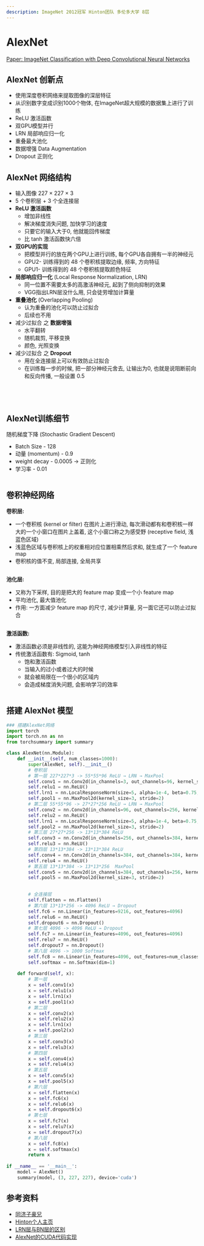 ```yaml
---
description: ImageNet 2012冠军 Hinton团队 多伦多大学 8层
---
```


# AlexNet

[Paper: ImageNet Classification with Deep Convolutional Neural Networks](https://papers.nips.cc/paper\_files/paper/2012/hash/c399862d3b9d6b76c8436e924a68c45b-Abstract.html)

## AlexNet 创新点

* 使用深度卷积网络来提取图像的深层特征
* 从识别数字变成识别1000个物体, 在ImageNet超大规模的数据集上进行了训练
* ReLU 激活函数
* 双GPU模型并行
* LRN 局部响应归一化
* 重叠最大池化
* 数据增强 Data Augmentation
* Dropout 正则化

## AlexNet 网络结构

* 输入图像 227 × 227 × 3
* 5 个卷积层 + 3 个全连接层
* **ReLU 激活函数**
  * 增加非线性
  * 解决梯度消失问题, 加快学习的速度
  * 只要它的输入大于0, 他就能回传梯度
  * 比 tanh 激活函数快六倍
* **双GPU的实现**
  * 把模型并行的放在两个GPU上进行训练, 每个GPU各自拥有一半的神经元
  * GPU2- 训练得到的 48 个卷积核提取边缘, 频率, 方向特征
  * GPU1- 训练得到的 48 个卷积核提取颜色特征
* **局部响应归一化** (Local Response Normalization, LRN)
  * 同一位置不需要太多的高激活神经元, 起到了侧向抑制的效果
  * VGG指出LRN层没什么用, 只会徒劳增加计算量
* **重叠池化** (Overlapping Pooling)
  * 认为重叠的池化可以防止过拟合
  * 后续也不用
* 减少过拟合 之 **数据增强**
  * 水平翻转
  * 随机裁剪, 平移变换
  * 颜色, 光照变换
* 减少过拟合 之 **Dropout**
  * 用在全连接层上可以有效防止过拟合
  * 在训练每一步的时候, 把一部分神经元舍去, 让输出为0, 也就是说阻断前向和反向传播, 一般设置 0.5

<figure><img src="../../.gitbook/assets/image (19).png" alt=""><figcaption></figcaption></figure>

<figure><img src="../../.gitbook/assets/image (20).png" alt=""><figcaption></figcaption></figure>

<figure><img src="../../.gitbook/assets/image (21).png" alt=""><figcaption></figcaption></figure>

<figure><img src="../../.gitbook/assets/image (1) (1) (1) (1) (1) (1) (1) (1) (1).png" alt=""><figcaption></figcaption></figure>

## AlexNet训练细节

随机梯度下降 (Stochastic Gradient Descent)

* Batch Size - 128
* 动量 (momentum) - 0.9
* weight decay - 0.0005 → 正则化
* 学习率 - 0.01

<figure><img src="../../.gitbook/assets/image (22).png" alt=""><figcaption></figcaption></figure>

## 卷积神经网络

**卷积层:**&#x20;

* 一个卷积核 (kernel or filter) 在图片上进行滑动, 每次滑动都有和卷积核一样大的一个小窗口在图片上盖着, 这个小窗口称之为感受野 (receptive field, 浅蓝色区域)
* 浅蓝色区域与卷积核上的权重相对应位置相乘然后求和, 就生成了一个 feature map
* 卷积核的值不变, 局部连接, 全局共享

<figure><img src="../../.gitbook/assets/image (14).png" alt=""><figcaption></figcaption></figure>

**池化层:**

* 又称为下采样, 目的是把大的 feature map 变成一个小 feature map
* 平均池化, 最大值池化
* 作用: 一方面减少 feature map 的尺寸, 减少计算量, 另一面它还可以防止过拟合

<figure><img src="../../.gitbook/assets/image (16).png" alt=""><figcaption></figcaption></figure>

**激活函数:**

* 激活函数必须是非线性的, 这能为神经网络模型引入非线性的特征
* 传统激活函数有: Sigmoid, tanh
  * 饱和激活函数
  * 当输入的过小或者过大的时候
  * 就会被局限在一个很小的区域内
  * 会造成梯度消失问题, 会影响学习的效率

<figure><img src="../../.gitbook/assets/image (17).png" alt=""><figcaption></figcaption></figure>

## 搭建 AlexNet 模型

```python
### 搭建AlexNet网络
import torch
import torch.nn as nn
from torchsummary import summary

class AlexNet(nn.Module):
    def __init__(self, num_classes=1000):
        super(AlexNet, self).__init__()
        # 卷积层
        # 第一层 227*227*3 -> 55*55*96 ReLU → LRN → MaxPool
        self.conv1 = nn.Conv2d(in_channels=3, out_channels=96, kernel_size=11, stride=4, padding=0)
        self.relu1 = nn.ReLU()
        self.lrn1 = nn.LocalResponseNorm(size=5, alpha=1e-4, beta=0.75, k=2)
        self.pool1 = nn.MaxPool2d(kernel_size=3, stride=2)
        # 第二层 55*55*96 -> 27*27*256 ReLU → LRN → MaxPool
        self.conv2 = nn.Conv2d(in_channels=96, out_channels=256, kernel_size=5,  padding=2)
        self.relu2 = nn.ReLU()
        self.lrn1 = nn.LocalResponseNorm(size=5, alpha=1e-4, beta=0.75, k=2)
        self.pool2 = nn.MaxPool2d(kernel_size=3, stride=2)
        # 第三层 27*27*256 -> 13*13*384 ReLU
        self.conv3 = nn.Conv2d(in_channels=256, out_channels=384, kernel_size=3, padding=1)
        self.relu3 = nn.ReLU()
        # 第四层 13*13*384 -> 13*13*384 ReLU
        self.conv4 = nn.Conv2d(in_channels=384, out_channels=384, kernel_size=3, padding=1) 
        self.relu4 = nn.ReLU()
        # 第五层 13*13*384 -> 13*13*256  MaxPool
        self.conv5 = nn.Conv2d(in_channels=384, out_channels=256, kernel_size=3, padding=1)
        self.pool5 = nn.MaxPool2d(kernel_size=3, stride=2)
        

        # 全连接层
        self.flatten = nn.Flatten()
        # 第六层 13*13*256 -> 4096 ReLU → Dropout
        self.fc6 = nn.Linear(in_features=9216, out_features=4096)
        self.relu6 = nn.ReLU()
        self.dropout6 = nn.Dropout()
        # 第七层 4096 -> 4096 ReLU → Dropout
        self.fc7 = nn.Linear(in_features=4096, out_features=4096)
        self.relu7 = nn.ReLU()
        self.dropout7 = nn.Dropout()
        # 第八层 4096 -> 1000 Softmax
        self.fc8 = nn.Linear(in_features=4096, out_features=num_classes)
        self.softmax = nn.Softmax(dim=1)
        
    def forward(self, x):
        # 第一层
        x = self.conv1(x)
        x = self.relu1(x)
        x = self.lrn1(x)
        x = self.pool1(x)
        # 第二层
        x = self.conv2(x)
        x = self.relu2(x)
        x = self.lrn1(x)
        x = self.pool2(x)
        # 第三层
        x = self.conv3(x)
        x = self.relu3(x)
        # 第四层
        x = self.conv4(x)
        x = self.relu4(x)
        # 第五层
        x = self.conv5(x)
        x = self.pool5(x)
        # 第六层
        x = self.flatten(x)
        x = self.fc6(x)
        x = self.relu6(x)
        x = self.dropout6(x)
        # 第七层
        x = self.fc7(x)
        x = self.relu7(x)
        x = self.dropout7(x)
        # 第八层
        x = self.fc8(x)
        x = self.softmax(x)
        return x
    
if __name__ == '__main__':
    model = AlexNet()
    summary(model, (3, 227, 227), device='cuda')
```

## 参考资料

* [同济子豪兄](https://www.bilibili.com/video/BV1UQ4y1y7A3/?spm\_id\_from=333.337.search-card.all.click\&vd\_source=4afb0374462e2a6a5fe3309f3b19500d)
* [Hinton个人主页](https://www.cs.toronto.edu/\~hinton/)
* [LRN层与BN层的区别](https://towardsdatascience.com/difference-between-local-response-normalization-and-batch-normalization-272308c034ac)
* [AlexNet的CUDA代码实现](https://code.google.com/archive/p/cuda-convnet/)
